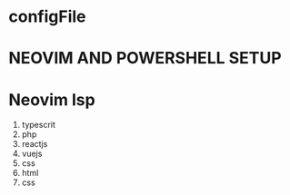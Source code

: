 # configFile
<h1>NEOVIM AND POWERSHELL SETUP</h1>
<div>
<h1>Neovim lsp</h1>
<ol>
<li>typescrit</li>
<li>php</li>
<li>reactjs</li>
<li>vuejs</li>
<li>css</li>
<li>html</li>
<li>css</li>
</ol>
</div>

